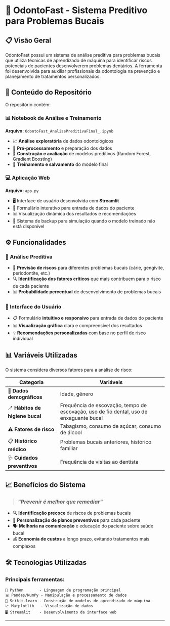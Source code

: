 # 🦷 OdontoFast - Sistema Preditivo para Problemas Bucais

## 📋 Visão Geral

OdontoFast possui um sistema de análise preditiva para problemas bucais que utiliza técnicas de aprendizado de máquina para identificar riscos potenciais de pacientes desenvolverem problemas dentários. A ferramenta foi desenvolvida para auxiliar profissionais da odontologia na prevenção e planejamento de tratamentos personalizados.

## 📂 Conteúdo do Repositório

O repositório contém:

### 📊 Notebook de Análise e Treinamento
**Arquivo:** `OdontoFast_AnalisePreditivaFinal_.ipynb`
- 📈 **Análise exploratória** de dados odontológicos
- 🧹 **Pré-processamento** e preparação dos dados
- 🤖 **Construção e avaliação** de modelos preditivos (Random Forest, Gradient Boosting)
- 💾 **Treinamento e salvamento** do modelo final

### 💻 Aplicação Web
**Arquivo:** `app.py`
- 🖥️ Interface de usuário desenvolvida com **Streamlit**
- 📝 Formulário interativo para entrada de dados do paciente
- 📊 Visualização dinâmica dos resultados e recomendações
- 🔄 Sistema de backup para simulação quando o modelo treinado não está disponível

## ⚙️ Funcionalidades

### 🔮 Análise Preditiva
- 🚨 **Previsão de riscos** para diferentes problemas bucais (cárie, gengivite, periodontite, etc.)
- 🔍 **Identificação dos fatores críticos** que mais contribuem para o risco de cada paciente
- 📊 **Probabilidade percentual** de desenvolvimento de problemas bucais

### 👤 Interface do Usuário
- 📋 Formulário **intuitivo e responsivo** para entrada de dados do paciente
- 📊 **Visualização gráfica** clara e compreensível dos resultados
- 💡 **Recomendações personalizadas** com base no perfil de risco individual

## 📊 Variáveis Utilizadas

O sistema considera diversos fatores para a análise de risco:

| **Categoria** | **Variáveis** |
|---------------|---------------|
| 👤 **Dados demográficos** | Idade, gênero |
| 🪥 **Hábitos de higiene bucal** | Frequência de escovação, tempo de escovação, uso de fio dental, uso de enxaguante bucal |
| ⚠️ **Fatores de risco** | Tabagismo, consumo de açúcar, consumo de álcool |
| 📋 **Histórico médico** | Problemas bucais anteriores, histórico familiar |
| 🩺 **Cuidados preventivos** | Frequência de visitas ao dentista |

## 📈 Benefícios do Sistema

> ### *"Prevenir é melhor que remediar"*

- 🔍 **Identificação precoce** de riscos de problemas bucais
- 👤 **Personalização de planos preventivos** para cada paciente
- 🗣️ **Melhoria na comunicação** e educação do paciente sobre saúde bucal
- 💰 **Economia de custos** a longo prazo, evitando tratamentos mais complexos


## 🛠️ Tecnologias Utilizadas
### Principais ferramentas:
```
🐍 Python       - Linguagem de programação principal
📊 Pandas/NumPy - Manipulação e processamento de dados
🤖 Scikit-learn - Construção de modelos de aprendizado de máquina
📈 Matplotlib   - Visualização de dados
🖥️ Streamlit    - Desenvolvimento da interface web
```

---

